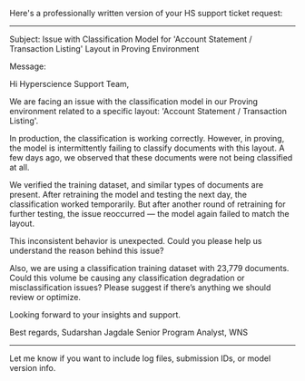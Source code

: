 Here's a professionally written version of your HS support ticket request:


---

Subject: Issue with Classification Model for 'Account Statement / Transaction Listing' Layout in Proving Environment

Message:

Hi Hyperscience Support Team,

We are facing an issue with the classification model in our Proving environment related to a specific layout: 'Account Statement / Transaction Listing'.

In production, the classification is working correctly. However, in proving, the model is intermittently failing to classify documents with this layout. A few days ago, we observed that these documents were not being classified at all.

We verified the training dataset, and similar types of documents are present. After retraining the model and testing the next day, the classification worked temporarily. But after another round of retraining for further testing, the issue reoccurred — the model again failed to match the layout.

This inconsistent behavior is unexpected. Could you please help us understand the reason behind this issue?

Also, we are using a classification training dataset with 23,779 documents. Could this volume be causing any classification degradation or misclassification issues? Please suggest if there’s anything we should review or optimize.

Looking forward to your insights and support.

Best regards,
Sudarshan Jagdale
Senior Program Analyst, WNS


---

Let me know if you want to include log files, submission IDs, or model version info.

